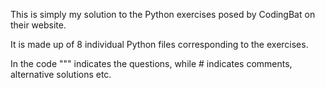 This is simply my solution to the Python exercises posed by CodingBat on their website.

It is made up of 8 individual Python files corresponding to the exercises.

In the code """ indicates the questions, while # indicates comments, alternative solutions etc.
